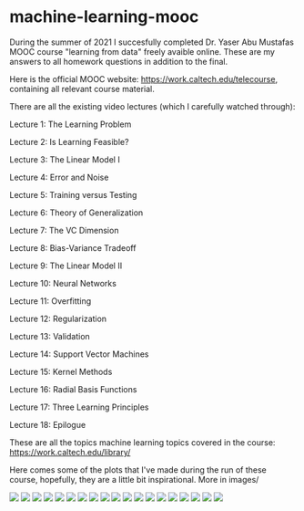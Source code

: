 # machine-learning-mooc
During the summer of 2021 I succesfully completed Dr. Yaser Abu Mustafas MOOC course "learning from data" freely avaible online. These are my answers to all homework questions in addition to the final.

Here is the official MOOC website: https://work.caltech.edu/telecourse, containing all relevant course material.

There are all the existing video lectures (which I carefully watched through):

Lecture 1: The Learning Problem

Lecture 2: Is Learning Feasible?

Lecture 3: The Linear Model I

Lecture 4: Error and Noise

Lecture 5: Training versus Testing

Lecture 6: Theory of Generalization

Lecture 7: The VC Dimension

Lecture 8: Bias-Variance Tradeoff

Lecture 9: The Linear Model II

Lecture 10: Neural Networks

Lecture 11: Overfitting

Lecture 12: Regularization

Lecture 13: Validation

Lecture 14: Support Vector Machines

Lecture 15: Kernel Methods

Lecture 16: Radial Basis Functions

Lecture 17: Three Learning Principles

Lecture 18: Epilogue

These are all the topics machine learning topics covered in the course: https://work.caltech.edu/library/

Here comes some of the plots that I've made during the run of these course, hopefully, they are a little bit inspirational. More in images/

![](images/Lloyd.gif)
![](images/Figure_43.png)
![](images/Figure_2.png)
![](images/Figure_3.png)
![](images/Figure_4.png)
![](images/Figure_21_SVM_60p_btr_than_PLA.png)
![](images/Figure_6.png)
![](images/Figure_12.png)
![](images/Figure_18.png)
![](images/Figure_23.png)
![](images/Figure_24.png)
![](images/Figure_29.png)
![](images/Figure_30.png)
![](images/Figure_31.png)
![](images/Figure_32.png)
![](images/Figure_33.png)
![](images/Figure_39.png)
![](images/Figure_41.png)
![](images/Figure_42.png)
